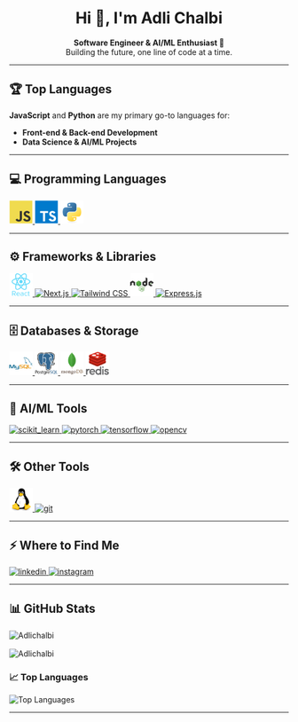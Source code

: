 <h1 align="center">Hi 👋, I'm Adli Chalbi</h1>
<p align="center">
  <strong>Software Engineer & AI/ML Enthusiast 🚀</strong><br/>
  Building the future, one line of code at a time.
</p>

---

## 🏆 Top Languages
**JavaScript** and **Python** are my primary go-to languages for:
- **Front-end & Back-end Development**
- **Data Science & AI/ML Projects**

---

## 💻 Programming Languages
<p>
  <a href="https://raw.githubusercontent.com/devicons/devicon/master/icons/javascript/javascript-original.svg" target="_blank">
    <img src="https://raw.githubusercontent.com/devicons/devicon/master/icons/javascript/javascript-original.svg" alt="javascript" width="42" height="42"/>
  </a>
  <a href="https://raw.githubusercontent.com/devicons/devicon/master/icons/typescript/typescript-original.svg" target="_blank">
    <img src="https://raw.githubusercontent.com/devicons/devicon/master/icons/typescript/typescript-original.svg" alt="typescript" width="42" height="42"/>
  </a>
  <a href="https://raw.githubusercontent.com/devicons/devicon/master/icons/python/python-original.svg" target="_blank">
    <img src="https://raw.githubusercontent.com/devicons/devicon/master/icons/python/python-original.svg" alt="python" width="42" height="42"/>
  </a>
</p>

---

<h2>⚙️ Frameworks & Libraries</h2>
<p>
  <!-- React -->
  <a href="https://reactjs.org" target="_blank">
    <img src="https://raw.githubusercontent.com/devicons/devicon/master/icons/react/react-original-wordmark.svg" alt="React" width="42" height="42"/>
  </a>
  
  <!-- Next.js (Updated Logo) -->
  <a href="https://nextjs.org" target="_blank">
    <img src="https://www.vectorlogo.zone/logos/nextjs/nextjs-icon.svg" alt="Next.js" width="42" height="42"/>
  </a>
  
  <!-- Tailwind CSS -->
  <a href="https://tailwindcss.com" target="_blank">
    <img src="https://www.vectorlogo.zone/logos/tailwindcss/tailwindcss-icon.svg" alt="Tailwind CSS" width="42" height="42"/>
  </a>
  
  <!-- Node.js -->
  <a href="https://nodejs.org" target="_blank">
    <img src="https://raw.githubusercontent.com/devicons/devicon/master/icons/nodejs/nodejs-original-wordmark.svg" alt="Node.js" width="42" height="42"/>
  </a>
  
  <!-- Express.js (Updated Logo) -->
  <a href="https://expressjs.com" target="_blank">
    <img src="https://www.vectorlogo.zone/logos/expressjs/expressjs-icon.svg" alt="Express.js" width="42" height="42"/>
  </a>
</p>


---

## 🗄️ Databases & Storage
<p>
  <a href="https://raw.githubusercontent.com/devicons/devicon/master/icons/mysql/mysql-original-wordmark.svg" target="_blank">
    <img src="https://raw.githubusercontent.com/devicons/devicon/master/icons/mysql/mysql-original-wordmark.svg" alt="mysql" width="42" height="42"/>
  </a>
  <a href="https://raw.githubusercontent.com/devicons/devicon/master/icons/postgresql/postgresql-original-wordmark.svg" target="_blank">
    <img src="https://raw.githubusercontent.com/devicons/devicon/master/icons/postgresql/postgresql-original-wordmark.svg" alt="postgresql" width="42" height="42"/>
  </a>
  <a href="https://raw.githubusercontent.com/devicons/devicon/master/icons/mongodb/mongodb-original-wordmark.svg" target="_blank">
    <img src="https://raw.githubusercontent.com/devicons/devicon/master/icons/mongodb/mongodb-original-wordmark.svg" alt="mongodb" width="42" height="42"/>
  </a>
  <a href="https://raw.githubusercontent.com/devicons/devicon/master/icons/redis/redis-original-wordmark.svg" target="_blank">
    <img src="https://raw.githubusercontent.com/devicons/devicon/master/icons/redis/redis-original-wordmark.svg" alt="redis" width="42" height="42"/>
  </a>
</p>

---

## 🤖 AI/ML Tools
<p>
  <a href="https://upload.wikimedia.org/wikipedia/commons/0/05/Scikit_learn_logo_small.svg" target="_blank">
    <img src="https://upload.wikimedia.org/wikipedia/commons/0/05/Scikit_learn_logo_small.svg" alt="scikit_learn" width="42" height="42"/>
  </a>
  <a href="https://www.vectorlogo.zone/logos/pytorch/pytorch-icon.svg" target="_blank">
    <img src="https://www.vectorlogo.zone/logos/pytorch/pytorch-icon.svg" alt="pytorch" width="42" height="42"/>
  </a>
  <a href="https://www.vectorlogo.zone/logos/tensorflow/tensorflow-icon.svg" target="_blank">
    <img src="https://www.vectorlogo.zone/logos/tensorflow/tensorflow-icon.svg" alt="tensorflow" width="42" height="42"/>
  </a>
  <a href="https://www.vectorlogo.zone/logos/opencv/opencv-icon.svg" target="_blank">
    <img src="https://www.vectorlogo.zone/logos/opencv/opencv-icon.svg" alt="opencv" width="42" height="42"/>
  </a>
</p>

---

## 🛠️ Other Tools
<p>
  <a href="https://raw.githubusercontent.com/devicons/devicon/master/icons/linux/linux-original.svg" target="_blank">
    <img src="https://raw.githubusercontent.com/devicons/devicon/master/icons/linux/linux-original.svg" alt="linux" width="42" height="42"/>
  </a>
  <a href="https://www.vectorlogo.zone/logos/git-scm/git-scm-icon.svg" target="_blank">
    <img src="https://www.vectorlogo.zone/logos/git-scm/git-scm-icon.svg" alt="git" width="42" height="42"/>
  </a>
</p>

---

## ⚡️ Where to Find Me
<p>
  <a href="https://www.linkedin.com/in/adlichalbi" target="_blank">
    <img src="https://img.shields.io/badge/LinkedIn-0a77b6?style=for-the-badge&logo=linkedin&logoColor=white" alt="linkedin"/>
  </a>
  <a href="https://www.instagram.com/adli.chalbi" target="_blank">
    <img src="https://img.shields.io/badge/Instagram-E4405F?style=for-the-badge&logo=instagram&logoColor=white" alt="instagram"/>
  </a>
</p>

---

## 📊 GitHub Stats
<p>
  <img align="center" src="https://github-readme-stats.vercel.app/api?username=Adlichalbi&show_icons=true&locale=en" alt="Adlichalbi" />
</p>
<p>
  <img align="center" src="https://github-readme-streak-stats.herokuapp.com/?user=Adlichalbi" alt="Adlichalbi" />
</p>

### 📈 Top Languages
<p>
  <img src="https://github-readme-stats.vercel.app/api/top-langs?username=Adlichalbi&layout=compact" alt="Top Languages" />
</p>

---


